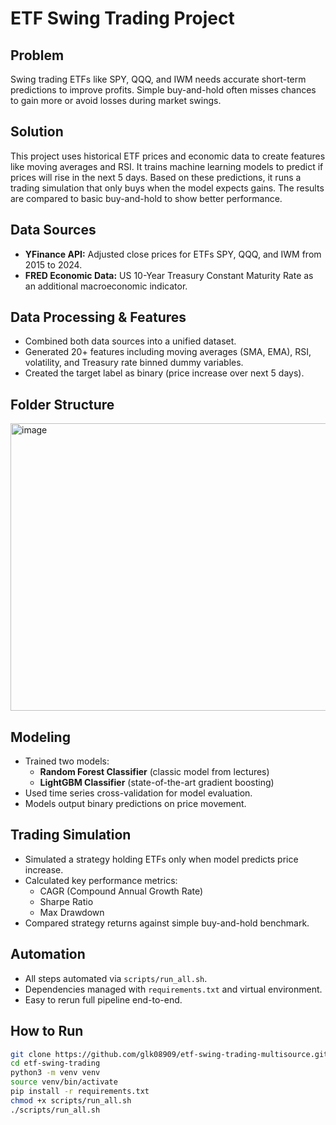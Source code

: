 # ETF Swing Trading Project

## Problem
Swing trading ETFs like SPY, QQQ, and IWM needs accurate short-term predictions to improve profits. Simple buy-and-hold often misses chances to gain more or avoid losses during market swings.

## Solution
This project uses historical ETF prices and economic data to create features like moving averages and RSI. It trains machine learning models to predict if prices will rise in the next 5 days. Based on these predictions, it runs a trading simulation that only buys when the model expects gains. The results are compared to basic buy-and-hold to show better performance.

## Data Sources
- **YFinance API:** Adjusted close prices for ETFs SPY, QQQ, and IWM from 2015 to 2024.  
- **FRED Economic Data:** US 10-Year Treasury Constant Maturity Rate as an additional macroeconomic indicator.

## Data Processing & Features
- Combined both data sources into a unified dataset.  
- Generated 20+ features including moving averages (SMA, EMA), RSI, volatility, and Treasury rate binned dummy variables.  
- Created the target label as binary (price increase over next 5 days).

## Folder Structure
<img width="752" height="460" alt="image" src="https://github.com/user-attachments/assets/2dd0a13f-2a2b-473a-8866-4b5e7eba57cf" />

## Modeling
- Trained two models:  
  - **Random Forest Classifier** (classic model from lectures)  
  - **LightGBM Classifier** (state-of-the-art gradient boosting)  
- Used time series cross-validation for model evaluation.  
- Models output binary predictions on price movement.

## Trading Simulation
- Simulated a strategy holding ETFs only when model predicts price increase.  
- Calculated key performance metrics:  
  - CAGR (Compound Annual Growth Rate)  
  - Sharpe Ratio  
  - Max Drawdown  
- Compared strategy returns against simple buy-and-hold benchmark.

## Automation
- All steps automated via `scripts/run_all.sh`.  
- Dependencies managed with `requirements.txt` and virtual environment.  
- Easy to rerun full pipeline end-to-end.

## How to Run
```bash
git clone https://github.com/glk08909/etf-swing-trading-multisource.git
cd etf-swing-trading
python3 -m venv venv
source venv/bin/activate
pip install -r requirements.txt
chmod +x scripts/run_all.sh
./scripts/run_all.sh

